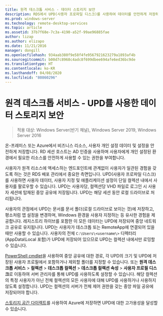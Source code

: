 ```yaml
---
title: 원격 데스크톱 서비스 - 데이터 스토리지 보안
description: RDS에서 UPD(사용자 프로파일 디스크)를 사용하여 데이터를 안전하게 저장하기 위한 계획 정보
ms.prod: windows-server
ms.technology: remote-desktop-services
ms.topic: article
ms.assetid: 37b7f68e-7c3a-4190-a52f-99ae96885fae
author: lizap
ms.author: elizapo
ms.date: 11/21/2016
manager: dongill
ms.openlocfilehash: 934aab380f9e58f4fe9567921623279a1893af4b
ms.sourcegitcommit: b00d7c8968c4adc8f699dbee694afe6ed36bc9de
ms.translationtype: HT
ms.contentlocale: ko-KR
ms.lasthandoff: 04/08/2020
ms.locfileid: "80860296"
---
```

# <a name="remote-desktop-services---secure-data-storage-with-upds"></a>원격 데스크톱 서비스 - UPD를 사용한 데이터 스토리지 보안

>적용 대상: Windows Server(반기 채널), Windows Server 2019, Windows Server 2016

온-프레미스 또는 Azure에서 비즈니스 리소스, 사용자 개인 설정 데이터 및 설정을 안전하게 저장합니다. RD 세션 호스트는 AD 인증을 사용하며 사용자에게 개인 설정된 환경에서 필요한 리소스를 안전하게 사용할 수 있는 권한을 부여합니다. 

사용자가 원격 리소스에 액세스하는 엔드포인트에 관계없이 사용자가 일관된 경험을 갖도록 하는 것은 RDS 배포 관리에서 중요한 측면입니다. UPD(사용자 프로파일 디스크)를 사용하면 사용자 데이터, 사용자 지정 및 애플리케이션 설정이 단일 컬렉션 내에서 사용자를 팔로우할 수 있습니다. UPD는 사용자당, 컬렉션당 VHD 파일로 로그인 시 사용자 세션에 탑재된 중앙 공유에 저장됩니다. UPD는 해당 세션 동안 로컬 드라이브로 처리됩니다. 

사용자의 관점에서 UPD는 문서를 문서 폴더(로컬 드라이브로 보이는 것)에 저장하고, 평소처럼 앱 설정을 변경하며, Windows 환경을 사용자 지정하는 등 유사한 경험을 제공합니다. 레지스트리 하이브를 포함한 이 모든 데이터는 UPD에 저장되며 중앙 네트워크 공유로 유지됩니다. UPD는 사용자가 데스크톱 또는 RemoteApp에 연결되어 있을 때만 사용할 수 있습니다. 사용자의 전체 `C:\Users\<username\>` 디렉터리(AppData\Local 포함)가 UPD에 저장되어 있으므로 UPD는 컬렉션 내에서만 로밍할 수 있습니다.

[PowerShell cmdlet](https://technet.microsoft.com/library/jj215443.aspx)을 사용하여 중앙 공유에 대한 경로, 각 UPD의 크기 및 UPD에 저장된 사용자 프로필에서 포함하거나 제외할 폴더를 지정할 수 있습니다. 또는 **원격 데스크톱 서비스** > **컬렉션** > **데스크톱 컬렉션** > **데스크톱 컬렉션 속성** > **사용자 프로필 디스크**로 이동하여 서버 관리자를 통해 UPD를 사용하도록 설정할 수 있습니다. 해당 컬렉션의 특정 사용자가 아닌 전체 컬렉션의 모든 사용자에 대해 UPD를 사용하거나 사용하지 않도록 설정합니다. UPD는 컬렉션의 서버가 전체 제어 권한을 갖는 중앙 파일 공유에 저장되어야 합니다. 

[스토리지 공간 다이렉트](rds-storage-spaces-direct-deployment.md)를 사용하여 Azure에 저장하면 UPD에 대한 고가용성을 달성할 수 있습니다. 